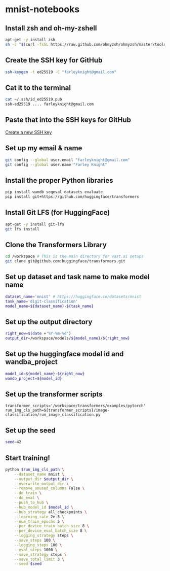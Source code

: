 # mnist-notebooks

## Install zsh and oh-my-zshell
```bash
apt-get -y install zsh
sh -c "$(curl -fsSL https://raw.github.com/ohmyzsh/ohmyzsh/master/tools/install.sh)"
```

## Create the SSH key for GitHub
```bash
ssh-keygen -t ed25519 -C "farleyknight@gmail.com" 
```

## Cat it to the terminal
```bash
cat ~/.ssh/id_ed25519.pub 
ssh-ed25519 .... farleyknight@gmail.com
```

## Paste that into the SSH keys for GitHub

[Create a new SSH key](https://github.com/settings/ssh/new)

## Set up my email & name
```bash
git config --global user.email "farleyknight@gmail.com"
git config --global user.name "Farley Knight"
```

## Install the proper Python libraries
```bash
pip install wandb seqeval datasets evaluate
pip install git+https://github.com/huggingface/transformers
```


## Install Git LFS (for HuggingFace)
```bash
apt-get -y install git-lfs
git lfs install
```

## Clone the Transformers Library
```bash
cd /workspace # This is the main directory for vast.ai setups
git clone git@github.com:huggingface/transformers.git
```

## Set up dataset and task name to make model name

```bash
dataset_name='mnist' # https://huggingface.co/datasets/mnist
task_name='digit-classification'
model_name=${dataset_name}-${task_name}
```

## Set up the output directory

```bash
right_now=$(date +'%Y-%m-%d')
output_dir=/workspace/models/${model_name}/${right_now}
```

## Set up the huggingface model id and wandba_project

```bash
model_id=${model_name}-${right_now}
wandb_project=${model_id}
```

## Set up the transformer scripts
```
transformer_scripts='/workspace/transformers/examples/pytorch'
run_img_cls_path=${transformer_scripts}/image-classification/run_image_classification.py
```

## Set up the seed

```bash
seed=42
```

## Start training!

```bash
python $run_img_cls_path \
    --dataset_name mnist \
    --output_dir $output_dir \
    --overwrite_output_dir \
    --remove_unused_columns False \
    --do_train \
    --do_eval \
    --push_to_hub \
    --hub_model_id $model_id \
    --hub_strategy all_checkpoints \
    --learning_rate 2e-5 \
    --num_train_epochs 5 \
    --per_device_train_batch_size 8 \
    --per_device_eval_batch_size 8 \
    --logging_strategy steps \
    --save_steps 100 \
    --logging_steps 100 \
    --eval_steps 1000 \
    --save_strategy steps \
    --save_total_limit 3 \
    --seed $seed
```


